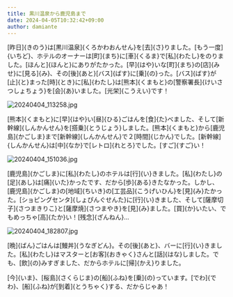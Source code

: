 ```yaml
---
title: 黒川温泉から鹿児島まで
date: 2024-04-05T10:32:42+09:00
author: damiante
---
```

[昨日]{きのう}は[黒川温泉]{くろかわおんせん}を[去]{さ}りました。[もう一度]{いちど}、ホテルのオーナーは[町]{まち}に[車]{くるま}で[私]{わたし}をのりました。[ほんと]{ほんと}にありがたかった。[早]{はや}いな[町]{まち}の[店]{みせ}に[見る]{み}、その[後]{あと}[バス]{ばす}に[乗]{の}った。[バス]{ばす}が[止]{と}まった[時]{とき}に[私]{わたし}は[熊本]{くまもと}の[警察署長]{けいさつしょちょう}を[会]{あ}いました。[光栄]{こうえい}です！

![20240404_113258.jpg](https://github.com/devhou-se/www-jp/assets/12438044/171cfeef-116b-4c2b-8ece-ed18c0fae5b6)

[熊本]{くまもと}に[早]{はや}い[昼]{ひる}ごはんを[食]{た}べました、そして[新幹線]{しんかんせん}を[搭乗]{とうじょう}しました。[熊本]{くまもと}から[鹿児島]{かごしま}まで[新幹線]{しんかんせん}で２[時間]{じかん}でした。[新幹線]{しんかんせん}は[中]{なか}で[レトロ]{れとろ}でした。[すご]{すご}い！

![20240404_151036.jpg](https://github.com/devhou-se/www-jp/assets/12438044/73d37676-2988-4c97-abf6-d78cfd610c0d)

[鹿児島]{かごしま}に[私]{わたし}のホテルは[行]{い}きました。[私]{わたし}の[足]{あし}は[痛]{いた}かったです、だから[歩]{ある}きたなかった。しかし、[鹿児島]{かごしま}の[地域]{ちいき}の[工芸品]{こうげいひん}を[見]{み}たかった。[ショピングセンタ]{しょぴんぐせんた}に[行]{い}きました、そして[薩摩切子]{さつまきりこ}と[薩摩焼]{さつまやき}を[見]{み}ました。[買]{か}いたい、でもめっちゃ[高]{たか}い！[残念]{ざんねん}...

![20240404_182807.jpg](https://github.com/devhou-se/www-jp/assets/12438044/6f4ccab3-f49f-4d15-9c4b-934d747b4525)

[晩]{ばん}ごはんは[鰻丼]{うなぎどん}。その[後]{あと}、バーに[行]{い}きました。[私]{わたし}はマスターと[お客]{おきゃく}さんと[話]{はな}しました。でも、[飲]{の}みすぎました、だからホテルに[帰]{かえ}りました。

[今]{いま}、[桜島]{さくらじま}の[船]{ふね}を[乗]{の}っています。[でわ]{でわ}、[船]{ふね}が[到着]{とうちゃく}する、だからじゃあ！